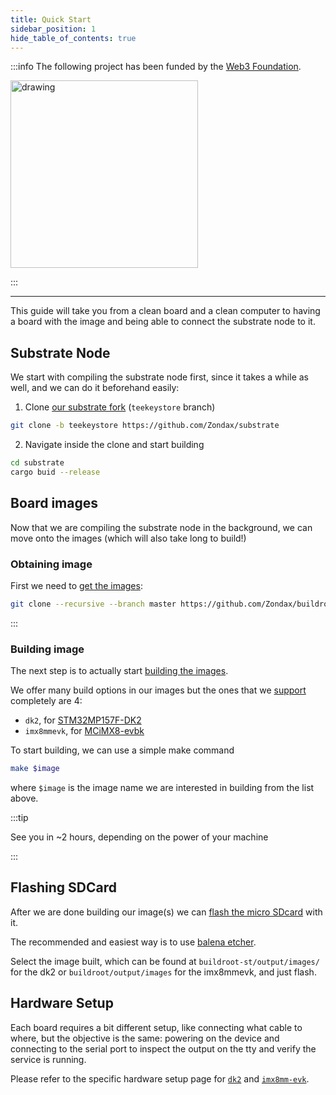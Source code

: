 ```yaml
---
title: Quick Start
sidebar_position: 1
hide_table_of_contents: true
---
```


:::info The following project has been funded by the [Web3 Foundation](https://web3.foundation/).

<img src="/img/web3grant.png" alt="drawing" width="300"/>

:::

---

This guide will take you from a clean board and a clean computer to having a board with the image and being able to connect the substrate node to it.

## Substrate Node

We start with compiling the substrate node first, since it takes a while as well, and we can do it beforehand easily:

1. Clone [our substrate fork](https://github.com/Zondax/substrate/tree/teekeystore) (`teekeystore` branch)

```bash
git clone -b teekeystore https://github.com/Zondax/substrate
```

2. Navigate inside the clone and start building

```bash
cd substrate
cargo buid --release
```

## Board images

Now that we are compiling the substrate node in the background, we can move onto the images (which will also take long to build!)

### Obtaining image

First we need to [get the images](./technical/BSP/intro):

```bash
git clone --recursive --branch master https://github.com/Zondax/buildroot-zondax/
```
:::

### Building image

The next step is to actually start [building the images](./technical/BSP/BSP).

We offer many build options in our images but the ones that we [support](./technical/HardwareSelection) completely are 4:

-   `dk2`, for [STM32MP157F-DK2](https://www.st.com/en/evaluation-tools/stm32mp157f-dk2.html)
-   `imx8mmevk`, for [MCiMX8-evbk](https://www.compulab.com/products/sbcs/sbc-imx8m-mini-nxp-i-mx8m-mini-single-board-computer/#specs)
<!---   `qemu` for ARMv7-->
<!---   `qemu8` for ARMv8-->

To start building, we can use a simple make command

```bash
make $image
```

where `$image` is the image name we are interested in building from the list above.

:::tip

See you in ~2 hours, depending on the power of your machine

:::

## Flashing SDCard

After we are done building our image(s) we can [flash the micro SDcard](./technical/BSP/flashing) with it.

The recommended and easiest way is to use [balena etcher](https://github.com/balena-io/etcher/releases/tag/v1.7.0).

Select the image built, which can be found at `buildroot-st/output/images/` for the dk2 or `buildroot/output/images` for the imx8mmevk, and just flash.

## Hardware Setup

Each board requires a bit different setup, like connecting what cable to where, but the objective is the same: powering on the device and connecting to the serial port to inspect the output on the tty and verify the service is running.

Please refer to the specific hardware setup page for [`dk2`](./technical/HardwareSetup/HW_STM32MP157F-DK2) and [`imx8mm-evk`](./technical/HardwareSetup/HW_8MMINILPD4-EVKB).

